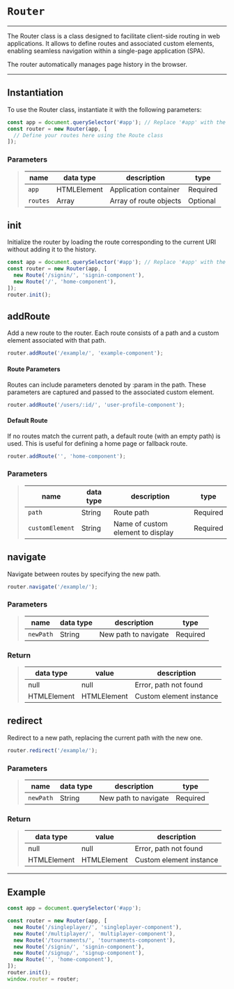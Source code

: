 # `Router`

--------------------------------------------------------------------------------

The Router class is a class designed to facilitate client-side routing in web
applications.
It allows to define routes and associated custom elements,
enabling seamless navigation within a single-page application (SPA).

The router automatically manages page history in the browser.

--------------------------------------------------------------------------------

## Instantiation

To use the Router class, instantiate it with the following parameters:

```javascript
const app = document.querySelector('#app'); // Replace '#app' with the selector of your application container
const router = new Router(app, [
  // Define your routes here using the Route class
]);
```

### Parameters

> | name     | data type   | description            | type     |
> |----------|-------------|------------------------|----------|
> | `app`    | HTMLElement | Application container  | Required |
> | `routes` | Array       | Array of route objects | Optional |


## init

Initialize the router by loading the route corresponding to the current URI
without adding it to the history.

```javascript
const app = document.querySelector('#app'); // Replace '#app' with the selector of your application container
const router = new Router(app, [
  new Route('/signin/', 'signin-component'),
  new Route('/', 'home-component'),
]);
router.init();
```

## addRoute


Add a new route to the router.
Each route consists of a path and a custom element associated with that path.

```javascript
router.addRoute('/example/', 'example-component');
```

#### Route Parameters

Routes can include parameters denoted by :param in the path.
These parameters are captured and passed to the associated custom element.

```javascript
router.addRoute('/users/:id/', 'user-profile-component');
```

#### Default Route

If no routes match the current path, a default route (with an empty path) is
used.
This is useful for defining a home page or fallback route.

```javascript
router.addRoute('', 'home-component');
```

### Parameters

> | name            | data type | description                       | type     |
> |-----------------|-----------|-----------------------------------|----------|
> | `path`          | String    | Route path                        | Required |
> | `customElement` | String    | Name of custom element to display | Required |

## navigate

Navigate between routes by specifying the new path.

```javascript
router.navigate('/example/');
```

### Parameters

> | name             | data type   | description                         | type       |
> |------------------|-------------|-------------------------------------|------------|
> | `newPath`        | String      | New path to navigate                | Required   |

### Return

> | data type   | value       | description             |
> |-------------|-------------|-------------------------|
> | null        | null        | Error, path not found   |
> | HTMLElement | HTMLElement | Custom element instance |


## redirect

Redirect to a new path, replacing the current path with the new one.

```javascript
router.redirect('/example/');
```

### Parameters

> | name             | data type   | description                         | type       |
> |------------------|-------------|-------------------------------------|------------|
> | `newPath`        | String      | New path to navigate                | Required   |

### Return

> | data type   | value       | description             |
> |-------------|-------------|-------------------------|
> | null        | null        | Error, path not found   |
> | HTMLElement | HTMLElement | Custom element instance |

--------------------------------------------------------------------------------

## Example

```javascript
const app = document.querySelector('#app');

const router = new Router(app, [
  new Route('/singleplayer/', 'singleplayer-component'),
  new Route('/multiplayer/', 'multiplayer-component'),
  new Route('/tournaments/', 'tournaments-component'),
  new Route('/signin/', 'signin-component'),
  new Route('/signup/', 'signup-component'),
  new Route('', 'home-component'),
]);
router.init();
window.router = router;
```
